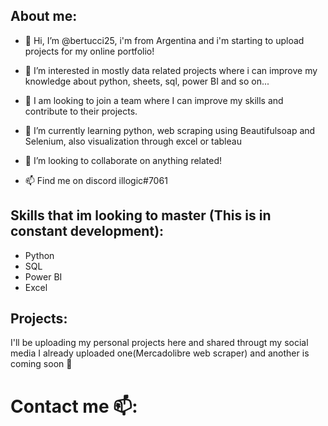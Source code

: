 ## About me:

- 👋 Hi, I’m @bertucci25, i'm from Argentina and i'm starting to upload projects for my online portfolio!
- 👀 I’m interested in mostly data related projects where i can improve my knowledge about python, sheets, sql, power BI and so on...
- 💼 I am looking to join a team where I can improve my skills and contribute to their projects.

- 🌱 I’m currently learning python, web scraping using Beautifulsoap and Selenium, also visualization through excel or tableau
- 💞️ I’m looking to collaborate on anything related! 
- 📫 Find me on discord illogic#7061

## Skills that im looking to master (This is in constant development):
- Python 
- SQL
- Power BI
- Excel

## Projects: 
I'll be uploading my personal projects here and shared througt my social media 
I already uploaded one(Mercadolibre web scraper) and another is coming soon 🚀

# Contact me 📫:

<!---
bertucci25/bertucci25 is a ✨ special ✨ repository because its `README.md` (this file) appears on your GitHub profile.
You can click the Preview link to take a look at your changes.
--->
